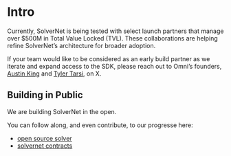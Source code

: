 # Intro

Currently, SolverNet is being tested with select launch partners that manage over $500M in Total Value Locked (TVL). These collaborations are helping refine SolverNet’s architecture for broader adoption.

If your team would like to be considered as an early build partner as we iterate and expand access to the SDK, please reach out to Omni’s founders, [Austin King](https://x.com/0xASK) and [Tyler Tarsi](https://x.com/ttarsi_), on X.

## Building in Public

We are building SolverNet in the open.

You can follow along, and even contribute, to our progresse here:

- [open source solver](https://github.com/omni-network/omni/tree/main/solver)
- [solvernet contracts](https://github.com/omni-network/omni/tree/main/contracts/solve)
